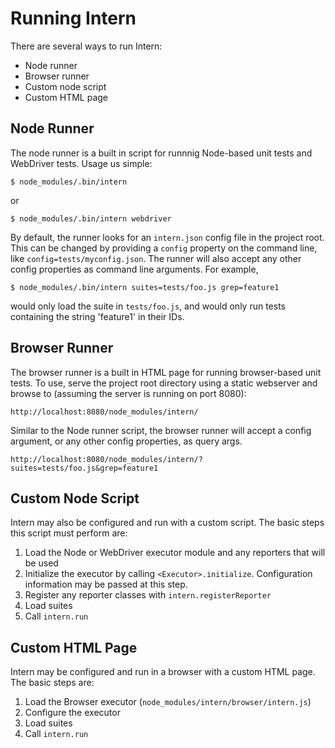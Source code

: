 # Running Intern

There are several ways to run Intern:

* Node runner
* Browser runner
* Custom node script
* Custom HTML page

## Node Runner

The node runner is a built in script for runnnig Node-based unit tests and WebDriver tests. Usage us simple:

    $ node_modules/.bin/intern

or

    $ node_modules/.bin/intern webdriver

By default, the runner looks for an `intern.json` config file in the project root. This can be changed by providing a
`config` property on the command line, like `config=tests/myconfig.json`. The runner will also accept any other config
properties as command line arguments. For example,

    $ node_modules/.bin/intern suites=tests/foo.js grep=feature1

would only load the suite in `tests/foo.js`, and would only run tests containing the string 'feature1' in their IDs.

## Browser Runner

The browser runner is a built in HTML page for running browser-based unit tests. To use, serve the project root
directory using a static webserver and browse to (assuming the server is running on port 8080):

    http://localhost:8080/node_modules/intern/

Similar to the Node runner script, the browser runner will accept a config argument, or any other config properties, as
query args.

    http://localhost:8080/node_modules/intern/?suites=tests/foo.js&grep=feature1

## Custom Node Script

Intern may also be configured and run with a custom script. The basic steps this script must perform are:

1. Load the Node or WebDriver executor module and any reporters that will be used
2. Initialize the executor by calling `<Executor>.initialize`. Configuration information may be passed at this step.
3. Register any reporter classes with `intern.registerReporter`
4. Load suites
5. Call `intern.run`

## Custom HTML Page

Intern may be configured and run in a browser with a custom HTML page. The basic steps are:

1. Load the Browser executor (`node_modules/intern/browser/intern.js`)
2. Configure the executor
3. Load suites
4. Call `intern.run`
